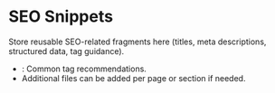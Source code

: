 # SEO Snippets

Store reusable SEO-related fragments here (titles, meta descriptions, structured data, tag guidance).

- : Common tag recommendations.
- Additional files can be added per page or section if needed.
